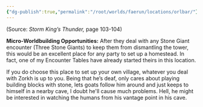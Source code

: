 ```yaml
---
{"dg-publish":true,"permalink":"/root/worlds/faerun/locations/orlbar/"}
---
```



(Source: *Storm King’s Thunder,* page 103-104)

**Micro-Worldbuilding Opportunities:** After they deal with any Stone Giant encounter (Three Stone Giants) to keep them from dismantling the tower, this would be an excellent place for any party to set up a homestead. In fact, one of my Encounter Tables have already started theirs in this location.

If you do choose this place to set up your own village, whatever you deal with Zorkh is up to you. Being that he’s deaf, only cares about playing building blocks with stone, lets goats follow him around and just keeps to himself in a nearby cave, I doubt he'll cause much problems. Hell, he might be interested in watching the humans from his vantage point in his cave.

